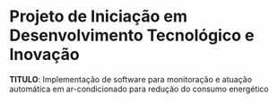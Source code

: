 # Projeto de  Iniciação em Desenvolvimento Tecnológico e Inovação

**TITULO**: Implementação de software para monitoração e atuação automática em ar-condicionado para redução do consumo energético


